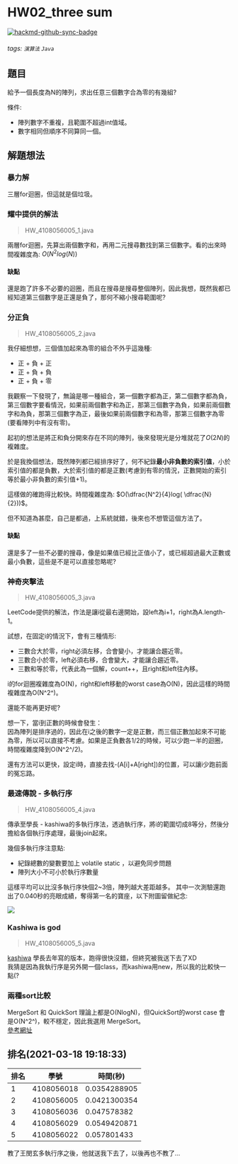 # HW02_three sum

[![hackmd-github-sync-badge](https://hackmd.io/ciP3-k6NSRiUaPT-SDEbTw/badge)](https://hackmd.io/ciP3-k6NSRiUaPT-SDEbTw)


###### tags: `演算法` `Java`

## 題目

給予一個長度為N的陣列，求出任意三個數字合為零的有幾組?

條件:
* 陣列數字不重複，且範圍不超過int值域。
* 數字相同但順序不同算同一個。

## 解題想法

### 暴力解
三層for迴圈，但這就是個垃圾。

### 耀中提供的解法
> HW_4108056005_1.java

兩層for迴圈，先算出兩個數字和，再用二元搜尋數找到第三個數字。看的出來時間複雜度為: $O(N^2log(N))$

#### 缺點
還是跑了許多不必要的迴圈，而且在搜尋是搜尋整個陣列，因此我想，既然我都已經知道第三個數字是正還是負了，那何不縮小搜尋範圍呢?

### 分正負
> HW_4108056005_2.java

我仔細想想，三個值加起來為零的組合不外乎這幾種:

* 正 + 負 + 正
* 正 + 負 + 負
* 正 + 負 + 零

我觀察一下發現了，無論是哪一種組合，第一個數字都為正，第二個數字都為負，第三個數字要看情況，如果前兩個數字和為正，那第三個數字為負，如果前兩個數字和為負，那第三個數字為正，最後如果前兩個數字和為零，那第三個數字為零(要看陣列中有沒有零)。

起初的想法是將正和負分開來存在不同的陣列，後來發現光是分堆就花了$O(2N)$的複雜度。

於是我換個想法，既然陣列都已經排序好了，何不紀錄**最小非負數的索引值**，小於索引值的都是負數，大於索引值的都是正數(考慮到有零的情況，正數開始的索引等於最小非負數的索引值+1)。

這樣做的確跑得比較快。時間複雜度為: $O(\dfrac{N^2}{4}log( \dfrac{N}{2}))$。

但不知道為甚麼，自己是都過，上系統就錯，後來也不想管這個方法了。

#### 缺點
還是多了一些不必要的搜尋，像是如果值已經比正值小了，或已經超過最大正數或最小負數，這些是不是可以直接忽略呢?

### 神奇夾擊法
> HW_4108056005_3.java

LeetCode提供的解法，作法是讓i從最右邊開始，設left為i+1，right為A.length-1。

試想，在固定i的情況下，會有三種情形:
* 三數合大於零，right必須左移，合會變小，才能讓合趨近零。
* 三數合小於零，left必須右移，合會變大，才能讓合趨近零。
* 三數和等於零，代表此為一個解，count++，且right和left往內移。

i的for迴圈複雜度為O(N)，right和left移動的worst case為O(N)，因此這樣的時間複雜度為O(N^2^)。

還能不能再更好呢?

想一下，當i到正數的時候會發生：  
因為陣列是排序過的，因此在i之後的數字一定是正數，而三個正數加起來不可能為零，所以可以直接不考慮。如果是正負數各1/2的時候，可以少跑一半的迴圈，時間複雜度降到O(N^2^/2)。

還有方法可以更快，設定i時，直接去找-(A\[i\]+A\[right\])的位置，可以讓i少跑前面的冤忘路。

### 最速傳說 - 多執行序
> HW_4108056005_4.java

傳承至學長 - kashiwa的多執行序法，透過執行序，將i的範圍切成8等分，然後分擔給各個執行序處理，最後join起來。

幾個多執行序注意點:  
* 紀錄總數的變數要加上 volatile static ，以避免同步問題
* 陣列大小不可小於執行序數量

這樣平均可以比沒多執行序快個2~3倍，陣列越大差距越多。
其中一次測驗還跑出了0.040秒的亮眼成績，奪得第一名的寶座，以下附圖留做紀念:

![](https://i.imgur.com/pUEbV18.png)

### Kashiwa is god
> HW_4108056005_5.java

[kashiwa](https://github.com/liao2000) 學長去年寫的版本，跑得很快沒錯，但終究被我送下去了XD  
我猜是因為我執行序是另外開一個class，而kashiwa用new，所以我的比較快一點(?

### 兩種sort比較
MergeSort 和 QuickSort 理論上都是O(NlogN)，但QuickSort的worst case 會是O(N^2^)，較不穩定，因此我選用 MergeSort。  
[參考網址](https://www.geeksforgeeks.org/quick-sort-vs-merge-sort/)

## 排名(2021-03-18 19:18:33)
| 排名   | 學號  | 時間(秒) |
| ------ | ----- | ----- |
| 1      | 4108056018 | 0.0354288905 |
| 2      | 4108056005 | 0.0421300354 |
| 3      | 4108056036 | 0.047578382  |
| 4      | 4108056029 | 0.0549420871 |
| 5      | 4108056022 | 0.057801433  |

教了王閔玄多執行序之後，他就送我下去了，以後再也不教了...
